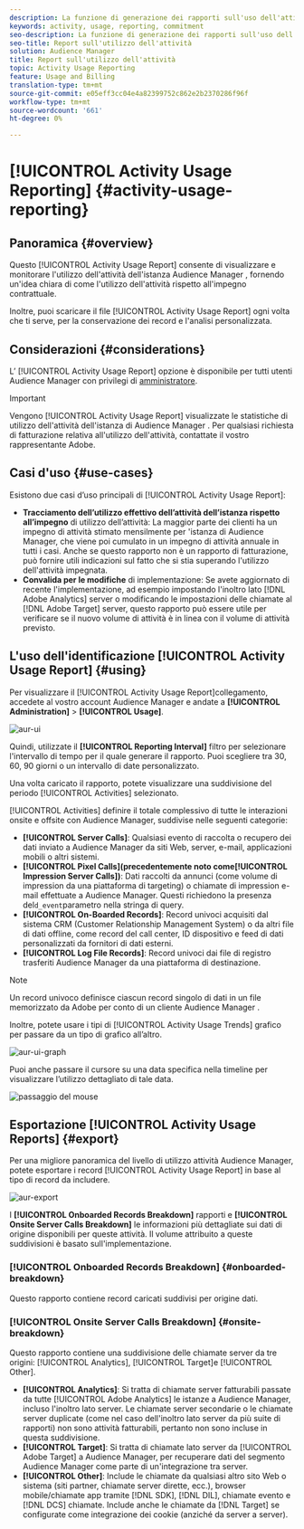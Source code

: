 ```yaml
---
description: La funzione di generazione dei rapporti sull'uso dell'attività consente di visualizzare e monitorare l'utilizzo dell'attività per l'istanza Audience Manager , in modo da poter confrontare l'utilizzo effettivo con l'impegno contrattuale.
keywords: activity, usage, reporting, commitment
seo-description: La funzione di generazione dei rapporti sull'uso dell'attività consente di visualizzare e monitorare l'utilizzo dell'attività per l'istanza Audience Manager , in modo da poter confrontare l'utilizzo effettivo con l'impegno contrattuale.
seo-title: Report sull'utilizzo dell'attività
solution: Audience Manager
title: Report sull'utilizzo dell'attività
topic: Activity Usage Reporting
feature: Usage and Billing
translation-type: tm+mt
source-git-commit: e05eff3cc04e4a82399752c862e2b2370286f96f
workflow-type: tm+mt
source-wordcount: '661'
ht-degree: 0%

---
```



# [!UICONTROL Activity Usage Reporting] {#activity-usage-reporting}

## Panoramica {#overview}

Questo [!UICONTROL Activity Usage Report] consente di visualizzare e monitorare l&#39;utilizzo dell&#39;attività dell&#39;istanza Audience Manager , fornendo un&#39;idea chiara di come l&#39;utilizzo dell&#39;attività rispetto all&#39;impegno contrattuale.

Inoltre, puoi scaricare il file [!UICONTROL Activity Usage Report] ogni volta che ti serve, per la conservazione dei record e l&#39;analisi personalizzata.

## Considerazioni {#considerations}

L’ [!UICONTROL Activity Usage Report] opzione è disponibile per tutti  utenti Audience Manager con privilegi di [amministratore](edit-account-settings.md).

>[!IMPORTANT]
>
>Vengono [!UICONTROL Activity Usage Report] visualizzate le statistiche di utilizzo dell&#39;attività dell&#39;istanza di Audience Manager . Per qualsiasi richiesta di fatturazione relativa all&#39;utilizzo dell&#39;attività, contattate il vostro rappresentante Adobe.

## Casi d&#39;uso {#use-cases}

Esistono due casi d’uso principali di [!UICONTROL Activity Usage Report]:

* **Tracciamento dell’utilizzo effettivo dell’attività dell’istanza rispetto all’impegno** di utilizzo dell’attività: La maggior parte dei clienti ha un impegno di attività stimato mensilmente per &#39;istanza di Audience Manager, che viene poi cumulato in un impegno di attività annuale in tutti i casi. Anche se questo rapporto non è un rapporto di fatturazione, può fornire utili indicazioni sul fatto che si stia superando l&#39;utilizzo dell&#39;attività impegnata.
* **Convalida per le modifiche** di implementazione: Se avete aggiornato di recente l&#39;implementazione, ad esempio impostando l&#39;inoltro lato [!DNL Adobe Analytics] server o modificando le impostazioni delle chiamate al [!DNL Adobe Target] server, questo rapporto può essere utile per verificare se il nuovo volume di attività è in linea con il volume di attività previsto.

## L&#39;uso dell&#39;identificazione [!UICONTROL Activity Usage Report] {#using}

Per visualizzare il [!UICONTROL Activity Usage Report]collegamento, accedete al vostro account Audience Manager  e andate a **[!UICONTROL Administration]** > **[!UICONTROL Usage]**.

![aur-ui](assets/aur-ui.png)

Quindi, utilizzate il **[!UICONTROL Reporting Interval]** filtro per selezionare l&#39;intervallo di tempo per il quale generare il rapporto. Puoi scegliere tra 30, 60, 90 giorni o un intervallo di date personalizzato.

Una volta caricato il rapporto, potete visualizzare una suddivisione del periodo [!UICONTROL Activities] selezionato.

[!UICONTROL Activities] definire il totale complessivo di tutte le interazioni onsite e offsite con  Audience Manager, suddivise nelle seguenti categorie:

* **[!UICONTROL Server Calls]**: Qualsiasi evento di raccolta o recupero dei dati inviato a  Audience Manager da siti Web, server, e-mail, applicazioni mobili o altri sistemi.
* **[!UICONTROL Pixel Calls](precedentemente noto come[!UICONTROL Impression Server Calls])**: Dati raccolti da annunci (come volume di impression da una piattaforma di targeting) o chiamate di impression e-mail effettuate a  Audience Manager. Questi richiedono la presenza del`d_event`parametro nella stringa di query.
* **[!UICONTROL On-Boarded Records]**: Record univoci acquisiti dal sistema CRM (Customer Relationship Management System) o da altri file di dati offline, come record del call center, ID dispositivo e feed di dati personalizzati da fornitori di dati esterni.
* **[!UICONTROL Log File Records]**: Record univoci dai file di registro trasferiti  Audience Manager da una piattaforma di destinazione.

>[!NOTE]
>
>Un record univoco definisce ciascun record singolo di dati in un file memorizzato da Adobe per conto di un cliente Audience Manager .

Inoltre, potete usare i tipi di [!UICONTROL Activity Usage Trends] grafico per passare da un tipo di grafico all’altro.

![aur-ui-graph](assets/aur-ui-graphs.png)

Puoi anche passare il cursore su una data specifica nella timeline per visualizzare l’utilizzo dettagliato di tale data.

![passaggio del mouse](assets/aur-hover.png)

## Esportazione [!UICONTROL Activity Usage Reports] {#export}

Per una migliore panoramica del livello di utilizzo  attività Audience Manager, potete esportare i record [!UICONTROL Activity Usage Report] in base al tipo di record da includere.

![aur-export](assets/aur-export.png)

I **[!UICONTROL Onboarded Records Breakdown]** rapporti e **[!UICONTROL Onsite Server Calls Breakdown]** le informazioni più dettagliate sui dati di origine disponibili per queste attività. Il volume attribuito a queste suddivisioni è basato sull&#39;implementazione.

### [!UICONTROL Onboarded Records Breakdown] {#onboarded-breakdown}

Questo rapporto contiene record caricati suddivisi per origine dati.

### [!UICONTROL Onsite Server Calls Breakdown] {#onsite-breakdown}

Questo rapporto contiene una suddivisione delle chiamate server da tre origini: [!UICONTROL Analytics], [!UICONTROL Target]e [!UICONTROL Other].

* **[!UICONTROL Analytics]**: Si tratta di chiamate server fatturabili passate da tutte [!UICONTROL Adobe Analytics] le istanze a  Audience Manager, incluso l&#39;inoltro lato server. Le chiamate server secondarie o le chiamate server duplicate (come nel caso dell&#39;inoltro lato server da più suite di rapporti) non sono attività fatturabili, pertanto non sono incluse in questa suddivisione.
* **[!UICONTROL Target]**: Si tratta di chiamate lato server da [!UICONTROL Adobe Target] a  Audience Manager, per recuperare  dati del segmento Audience Manager come parte di un&#39;integrazione tra server.
* **[!UICONTROL Other]**: Include le chiamate da qualsiasi altro sito Web o sistema (siti partner, chiamate server dirette, ecc.), browser mobile/chiamate app tramite [!DNL SDK], [!DNL DIL], chiamate evento e [!DNL DCS] chiamate. Include anche le chiamate da [!DNL Target] se configurate come integrazione dei cookie (anziché da server a server).
